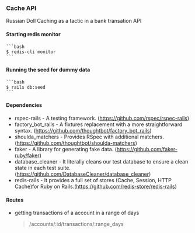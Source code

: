 ### Cache API
Russian Doll Caching as a tactic in a bank transation API

#### Starting redis monitor
    ```bash
    $ redis-cli monitor
    ```

#### Running the seed for dummy data
    ```bash
    $ rails db:seed
    ```

#### Dependencies

* rspec-rails - A testing framework. (https://github.com/rspec/rspec-rails)
* factory_bot_rails - A fixtures replacement with a more straightforward syntax. (https://github.com/thoughtbot/factory_bot_rails)
* shoulda_matchers - Provides RSpec with additional matchers. (https://github.com/thoughtbot/shoulda-matchers)
* faker - A library for generating fake data. (https://github.com/faker-ruby/faker)
* database_cleaner - It literally cleans our test database to ensure a clean state in each test suite. (https://github.com/DatabaseCleaner/database_cleaner)
* redis-rails - It provides a full set of stores (Cache, Session, HTTP Cache)for Ruby on Rails.(https://github.com/redis-store/redis-rails)

#### Routes

* getting transactions of a account in a range of days

    > /accounts/:id/transactions/:range_days